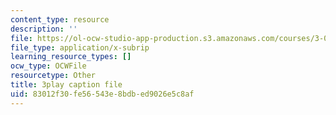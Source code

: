 ```yaml
---
content_type: resource
description: ''
file: https://ol-ocw-studio-app-production.s3.amazonaws.com/courses/3-091sc-introduction-to-solid-state-chemistry-fall-2010/83012f30fe56543e8bdbed9026e5c8af_xEnYH0KNkfA.vtt
file_type: application/x-subrip
learning_resource_types: []
ocw_type: OCWFile
resourcetype: Other
title: 3play caption file
uid: 83012f30-fe56-543e-8bdb-ed9026e5c8af
---
```

